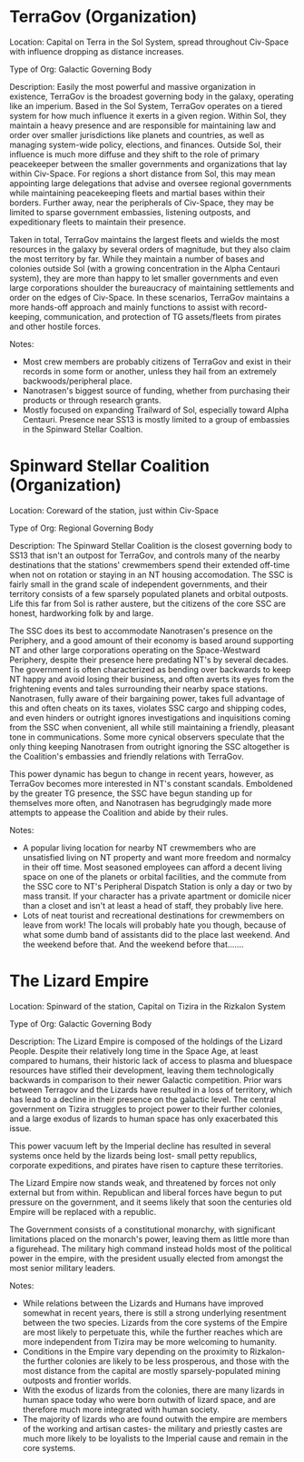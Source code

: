 # TerraGov (Organization)

Location: Capital on Terra in the Sol System, spread throughout Civ-Space with influence dropping as distance increases.

Type of Org: Galactic Governing Body

Description: Easily the most powerful and massive organization in existence, TerraGov is the broadest governing body in the galaxy, operating like an imperium. Based in the Sol System, TerraGov operates on a tiered system for how much influence it exerts in a given region. Within Sol, they maintain a heavy presence and are responsible for maintaining law and order over smaller jurisdictions like planets and countries, as well as managing system-wide policy, elections, and finances. Outside Sol, their influence is much more diffuse and they shift to the role of primary peacekeeper between the smaller governments and organizations that lay within Civ-Space. For regions a short distance from Sol, this may mean appointing large delegations that advise and oversee regional governments while maintaining peacekeeping fleets and martial bases within their borders. Further away, near the peripherals of Civ-Space, they may be limited to sparse government embassies, listening outposts, and expeditionary fleets to maintain their presence.

Taken in total, TerraGov maintains the largest fleets and wields the most resources in the galaxy by several orders of magnitude, but they also claim the most territory by far. While they maintain a number of bases and colonies outside Sol (with a growing concentration in the Alpha Centauri system), they are more than happy to let smaller governments and even large corporations shoulder the bureaucracy of maintaining settlements and order on the edges of Civ-Space. In these scenarios, TerraGov maintains a more hands-off approach and mainly functions to assist with record-keeping, communication, and protection of TG assets/fleets from pirates and other hostile forces.

Notes:

* Most crew members are probably citizens of TerraGov and exist in their records in some form or another, unless they hail from an extremely backwoods/peripheral place.
* Nanotrasen's biggest source of funding, whether from purchasing their products or through research grants.
* Mostly focused on expanding Trailward of Sol, especially toward Alpha Centauri. Presence near SS13 is mostly limited to a group of embassies in the Spinward Stellar Coaltion.


# Spinward Stellar Coalition (Organization)

Location: Coreward of the station, just within Civ-Space

Type of Org: Regional Governing Body

Description: The Spinward Stellar Coalition is the closest governing body to SS13 that isn't an outpost for TerraGov, and controls many of the nearby destinations that the stations' crewmembers spend their extended off-time when not on rotation or staying in an NT housing accomodation. The SSC is fairly small in the grand scale of independent governments, and their territory consists of a few sparsely populated planets and orbital outposts. Life this far from Sol is rather austere, but the citizens of the core SSC are honest, hardworking folk by and large.

The SSC does its best to accommodate Nanotrasen's presence on the Periphery, and a good amount of their economy is based around supporting NT and other large corporations operating on the Space-Westward Periphery, despite their presence here predating NT's by several decades. The government is often characterized as bending over backwards to keep NT happy and avoid losing their business, and often averts its eyes from the frightening events and tales surrounding their nearby space stations. Nanotrasen, fully aware of their bargaining power, takes full advantage of this and often cheats on its taxes, violates SSC cargo and shipping codes, and even hinders or outright ignores investigations and inquisitions coming from the SSC when convenient, all while still maintaining a friendly, pleasant tone in communications. Some more cynical observers speculate that the only thing keeping Nanotrasen from outright ignoring the SSC altogether is the Coalition's embassies and friendly relations with TerraGov.

This power dynamic has begun to change in recent years, however, as TerraGov becomes more interested in NT's constant scandals. Emboldened by the greater TG presence, the SSC have begun standing up for themselves more often, and Nanotrasen has begrudgingly made more attempts to appease the Coalition and abide by their rules.

Notes:
* A popular living location for nearby NT crewmembers who are unsatisfied living on NT property and want more freedom and normalcy in their off time. Most seasoned employees can afford a decent living space on one of the planets or orbital facilities, and the commute from the SSC core to NT's Peripheral Dispatch Station is only a day or two by mass transit. If your character has a private apartment or domicile nicer than a closet and isn't at least a head of staff, they probably live here.
* Lots of neat tourist and recreational destinations for crewmembers on leave from work! The locals will probably hate you though, because of what some dumb band of assistants did to the place last weekend. And the weekend before that. And the weekend before that.......

# The Lizard Empire

Location: Spinward of the station, Capital on Tizira in the Rizkalon System

Type of Org: Galactic Governing Body

Description: The Lizard Empire is composed of the holdings of the Lizard People. Despite their relatively long time in the Space Age, at least compared to humans, their historic lack of access to plasma and bluespace resources have stifled their development, leaving them technologically backwards in comparison to their newer Galactic competition. Prior wars between Terragov and the Lizards have resulted in a loss of territory, which has lead to a decline in their presence on the galactic level. The central government on Tizira struggles to project power to their further colonies, and a large exodus of lizards to human space has only exacerbated this issue.

This power vacuum left by the Imperial decline has resulted in several systems once held by the lizards being lost- small petty republics, corporate expeditions, and pirates have risen to capture these territories.

The Lizard Empire now stands weak, and threatened by forces not only external but from within. Republican and liberal forces have begun to put pressure on the government, and it seems likely that soon the centuries old Empire will be replaced with a republic.

The Government consists of a constitutional monarchy, with significant limitations placed on the monarch's power, leaving them as little more than a figurehead. The military high command instead holds most of the political power in the empire, with the president usually elected from amongst the most senior military leaders.

Notes:
* While relations between the Lizards and Humans have improved somewhat in recent years, there is still a strong underlying resentment between the two species. Lizards from the core systems of the Empire are most likely to perpetuate this, while the further reaches which are more independent from Tizira may be more welcoming to humanity.
* Conditions in the Empire vary depending on the proximity to Rizkalon- the further colonies are likely to be less prosperous, and those with the most distance from the capital are mostly sparsely-populated mining outposts and frontier worlds.
* With the exodus of lizards from the colonies, there are many lizards in human space today who were born outwith of lizard space, and are therefore much more integrated with human society.
* The majority of lizards who are found outwith the empire are members of the working and artisan castes- the military and priestly castes are much more likely to be loyalists to the Imperial cause and remain in the core systems.